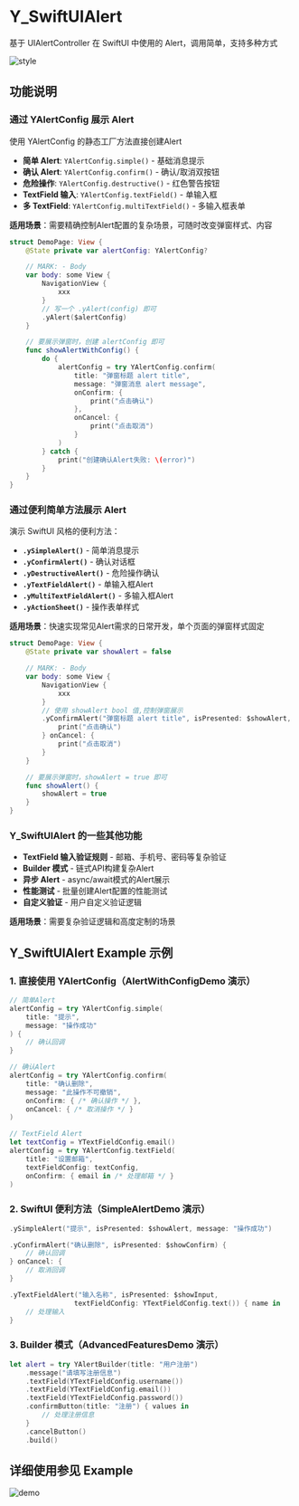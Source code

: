 # Y_SwiftUIAlert 
基于 UIAlertController 在 SwiftUI 中使用的 Alert，调用简单，支持多种方式

![style](./Assets/Y_SwiftUIAlertStyle.png)

## 功能说明
### 通过 YAlertConfig 展示 Alert
使用 YAlertConfig 的静态工厂方法直接创建Alert

- **简单 Alert**: `YAlertConfig.simple()` - 基础消息提示
- **确认 Alert**: `YAlertConfig.confirm()` - 确认/取消双按钮
- **危险操作**: `YAlertConfig.destructive()` - 红色警告按钮
- **TextField 输入**: `YAlertConfig.textField()` - 单输入框
- **多 TextField**: `YAlertConfig.multiTextField()` - 多输入框表单

**适用场景**：需要精确控制Alert配置的复杂场景，可随时改变弹窗样式、内容

```swift
struct DemoPage: View {
    @State private var alertConfig: YAlertConfig?

    // MARK: - Body
    var body: some View {
        NavigationView {
            xxx
        }
        // 写一个 .yAlert(config) 即可
        .yAlert($alertConfig)
    }

    // 要展示弹窗时，创建 alertConfig 即可
    func showAlertWithConfig() {
        do {
            alertConfig = try YAlertConfig.confirm(
                title: "弹窗标题 alert title",
                message: "弹窗消息 alert message",
                onConfirm: {
                    print("点击确认")
                },
                onCancel: {
                    print("点击取消")
                }
            )
        } catch {
            print("创建确认Alert失败: \(error)")
        }
    }
}
```

### 通过便利简单方法展示 Alert

演示 SwiftUI 风格的便利方法：

- **`.ySimpleAlert()`** - 简单消息提示
- **`.yConfirmAlert()`** - 确认对话框
- **`.yDestructiveAlert()`** - 危险操作确认
- **`.yTextFieldAlert()`** - 单输入框Alert
- **`.yMultiTextFieldAlert()`** - 多输入框Alert
- **`.yActionSheet()`** - 操作表单样式

**适用场景**：快速实现常见Alert需求的日常开发，单个页面的弹窗样式固定

```swift
struct DemoPage: View {
    @State private var showAlert = false

    // MARK: - Body
    var body: some View {
        NavigationView {
            xxx
        }
        // 使用 showAlert bool 值,控制弹窗展示
        .yConfirmAlert("弹窗标题 alert title", isPresented: $showAlert, message: "弹窗消息 alert message") {
            print("点击确认")
        } onCancel: {
            print("点击取消")
        }
    }

    // 要展示弹窗时，showAlert = true 即可
    func showAlert() {
        showAlert = true
    }
}
```

### Y_SwiftUIAlert 的一些其他功能

- **TextField 输入验证规则** - 邮箱、手机号、密码等复杂验证
- **Builder 模式** - 链式API构建复杂Alert
- **异步 Alert** - async/await模式的Alert展示
- **性能测试** - 批量创建Alert配置的性能测试
- **自定义验证** - 用户自定义验证逻辑

**适用场景**：需要复杂验证逻辑和高度定制的场景


## Y_SwiftUIAlert Example 示例

### 1. 直接使用 YAlertConfig（AlertWithConfigDemo 演示）

```swift
// 简单Alert
alertConfig = try YAlertConfig.simple(
    title: "提示",
    message: "操作成功"
) {
    // 确认回调
}

// 确认Alert
alertConfig = try YAlertConfig.confirm(
    title: "确认删除",
    message: "此操作不可撤销",
    onConfirm: { /* 确认操作 */ },
    onCancel: { /* 取消操作 */ }
)

// TextField Alert
let textConfig = YTextFieldConfig.email()
alertConfig = try YAlertConfig.textField(
    title: "设置邮箱",
    textFieldConfig: textConfig,
    onConfirm: { email in /* 处理邮箱 */ }
)
```

### 2. SwiftUI 便利方法（SimpleAlertDemo 演示）

```swift
.ySimpleAlert("提示", isPresented: $showAlert, message: "操作成功")

.yConfirmAlert("确认删除", isPresented: $showConfirm) {
    // 确认回调
} onCancel: {
    // 取消回调
}

.yTextFieldAlert("输入名称", isPresented: $showInput, 
                textFieldConfig: YTextFieldConfig.text()) { name in
    // 处理输入
}
```

### 3. Builder 模式（AdvancedFeaturesDemo 演示）

```swift
let alert = try YAlertBuilder(title: "用户注册")
    .message("请填写注册信息")
    .textField(YTextFieldConfig.username())
    .textField(YTextFieldConfig.email())
    .textField(YTextFieldConfig.password())
    .confirmButton(title: "注册") { values in
        // 处理注册信息
    }
    .cancelButton()
    .build()
```

## 详细使用参见 Example
![demo](./Assets/Y_SwiftUIAlertDemo.gif)
